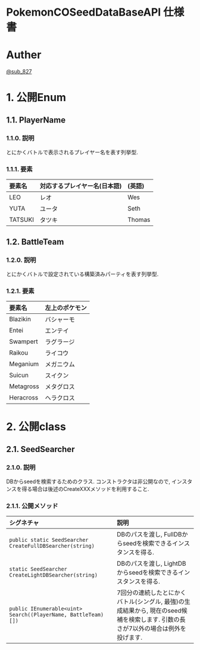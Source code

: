 # PokemonCOSeedDataBaseAPI 仕様書
# Auther
[@sub_827](https://twitter.com/sub_827)

# 1. 公開Enum
## 1.1. PlayerName
### 1.1.0. 説明
とにかくバトルで表示されるプレイヤー名を表す列挙型.

### 1.1.1. 要素
|要素名|対応するプレイヤー名(日本語)|(英語)|
|:-|:-|:-|
|LEO|レオ|Wes|
|YUTA|ユータ|Seth|
|TATSUKI|タツキ|Thomas|

## 1.2. BattleTeam
### 1.2.0. 説明
とにかくバトルで設定されている構築済みパーティを表す列挙型.

### 1.2.1. 要素
|要素名|左上のポケモン|
|:-|:-|
|Blazikin|バシャーモ|
|Entei|エンテイ|
|Swampert|ラグラージ|
|Raikou|ライコウ|
|Meganium|メガニウム|
|Suicun|スイクン|
|Metagross|メタグロス|
|Heracross|ヘラクロス|

# 2. 公開class
## 2.1. SeedSearcher
### 2.1.0. 説明
DBからseedを検索するためのクラス. 
コンストラクタは非公開なので, インスタンスを得る場合は後述のCreateXXXメソッドを利用すること.

### 2.1.1. 公開メソッド
|シグネチャ|説明|
|:-|:-|
|`public static SeedSearcher CreateFullDBSearcher(string)`| DBのパスを渡し, FullDBからseedを検索できるインスタンスを得る. |
|`static SeedSearcher CreateLightDBSearcher(string)`| DBのパスを渡し, LightDBからseedを検索できるインスタンスを得る. |
|`public IEnumerable<uint> Search((PlayerName, BattleTeam)[])`| 7回分の連続したとにかくバトル(シングル, 最強)の生成結果から, 現在のseed候補を検索します. 引数の長さが7以外の場合は例外を投げます. |
